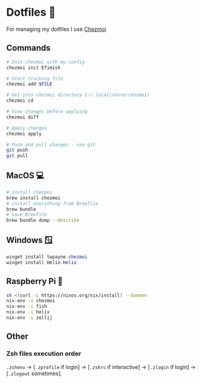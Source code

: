 # Dotfiles 🔧

For managing my dotfiles I use
[Chezmoi](https://chezmoi.io/)

## Commands

```bash
# Init chezmoi with my config
chezmoi init Efimish

# Start tracking file
chezmoi add $FILE

# Get into chezmoi directory (~/.local/share/chezmoi)
chezmoi cd

# View changes before applying
chezmoi diff

# Apply changes
chezmoi apply

# Push and pull changes - use git
git push
git pull
```

## MacOS 💻

```bash
# install chezmoi
brew install chezmoi
# install everything from Brewfile
brew bundle
# save Brewfile
brew bundle dump --describe
```

## Windows 🪟

```ps1
winget install twpayne.chezmoi
winget install Helix.Helix
```

## Raspberry Pi 🥧

```bash
sh <(curl -L https://nixos.org/nix/install) --daemon
nix-env -i chezmoi
nix-env -i fish
nix-env -i helix
nix-env -i zellij
```

## Other

### Zsh files execution order

`.zshenv` → [`.zprofile` if login] → [`.zshrc` if interactive] → [`.zlogin` if login] → [`.zlogout` sometimes].
